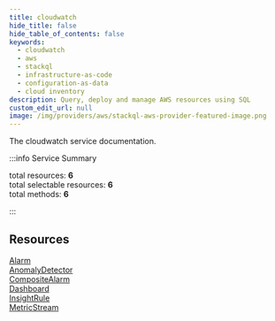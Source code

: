```yaml
---
title: cloudwatch
hide_title: false
hide_table_of_contents: false
keywords:
  - cloudwatch
  - aws
  - stackql
  - infrastructure-as-code
  - configuration-as-data
  - cloud inventory
description: Query, deploy and manage AWS resources using SQL
custom_edit_url: null
image: /img/providers/aws/stackql-aws-provider-featured-image.png
---
```


The cloudwatch service documentation.

:::info Service Summary

<div class="row">
<div class="providerDocColumn">
<span>total resources:&nbsp;<b>6</b></span><br />
<span>total selectable resources:&nbsp;<b>6</b></span><br />
<span>total methods:&nbsp;<b>6</b></span><br />
</div>
</div>

:::

## Resources
<div class="row">
<div class="providerDocColumn">
<a href="/providers/aws/cloudwatch/Alarm/">Alarm</a><br />
<a href="/providers/aws/cloudwatch/AnomalyDetector/">AnomalyDetector</a><br />
<a href="/providers/aws/cloudwatch/CompositeAlarm/">CompositeAlarm</a>
</div>
<div class="providerDocColumn">
<a href="/providers/aws/cloudwatch/Dashboard/">Dashboard</a><br />
<a href="/providers/aws/cloudwatch/InsightRule/">InsightRule</a><br />
<a href="/providers/aws/cloudwatch/MetricStream/">MetricStream</a>
</div>
</div>